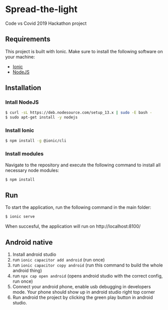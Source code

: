 # Spread-the-light
Code vs Covid 2019 Hackathon project

## Requirements
This project is built with Ionic.
Make sure to install the following software on your machine:
+ [Ionic](https://ionicframework.com/)
+ [NodeJS](http://nodejs.org/)

## Installation

### Intall NodeJS
```bash
$ curl -sL https://deb.nodesource.com/setup_13.x | sudo -E bash -
$ sudo apt-get install -y nodejs
```

### Install Ionic
```bash
$ npm install -g @ionic/cli
```

### Install modules
Navigate to the repository and execute the following command to install all necessary node modules:
```bash
$ npm install
```

## Run
To start the application, run the following command in the main folder:
```bash
$ ionic serve
```
When succesful, the application will run on http://localhost:8100/


## Android native
1. Install android studio
2. run `ionic capacitor add android` (run once)
3. run `ionic capacitor copy android` (run this command to build the whole android thing)
4. run `npx cap open android` (opens android studio with the correct config, run once)
5. Connect your android phone, enable usb debugging in developers mode. Your phone should show up in android studio right top corner
6. Run android the project by clicking the green play button in android studio.
